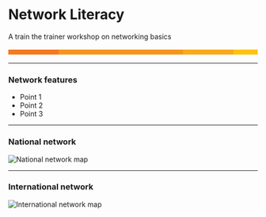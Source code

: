 # Network Literacy

A train the trainer workshop on networking basics

![Beam line](https://github.com/ingridbmason/Network-literacy/blob/master/AARNet%20specific/AARNet_OrangeBeam.png)

---

### Network features

- Point 1
- Point 2
- Point 3

---
### National network

![National network map](https://www.aarnet.edu.au/images/uploads/main/AARNet_International_Map_082017.png)

---
### International network

![International network map](https://www.aarnet.edu.au/images/uploads/main/AARNet_International_Map_082017.png)

